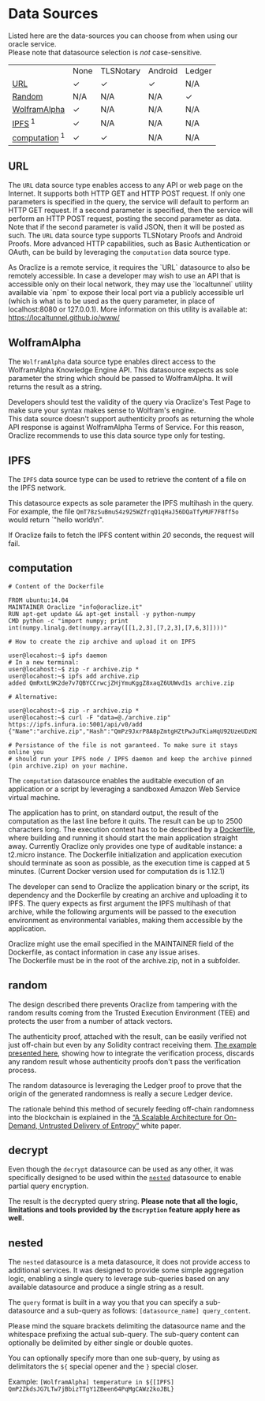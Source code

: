 # Data Sources

Listed here are the data-sources you can choose from when using our oracle service.<br>Please note that datasource selection is <i>not</i> case-sensitive.


<table>
  <tr>
    <td></td>
    <td>None</td>
    <td>TLSNotary</td>
    <td>Android</td>
    <td>Ledger</td>
  </tr>
  <tr>
    <td><a href="#data-sources-url">URL</a></td>
    <td>✓</td>
    <td>✓</td>
    <td>✓</td>
    <td>N/A</td>
  </tr>
  <tr>
    <td><a href="#data-sources-random">Random</a></td>
    <td>N/A</td>
    <td>N/A</td>
    <td>N/A</td>
    <td>✓</td>
  </tr>
  <tr>
    <td><a href="#data-sources-wolframalpha">WolframAlpha</a></td>
    <td>✓</td>
    <td>N/A</td>
    <td>N/A</td>
    <td>N/A</td>
  </tr>
  <tr>
    <td><a href="#data-sources-ipfs">IPFS</a><sup> 1</sup></td>
    <td>✓</td>
    <td>N/A</td>
    <td>N/A</td>
    <td>N/A</td>
  </tr>
  <tr>
    <td><a href="#data-sources-computation">computation</a><sup> 1</sup></td>
    <td>✓</td>
    <td>✓</td>
    <td>N/A</td>
    <td>N/A</td>
  </tr>
</table>


## URL

The `URL` data source type enables access to any API or web page on the Internet. It supports both HTTP GET and HTTP POST request.
If only one parameters is specified in the query, the service will default to perform an HTTP GET request. If a second parameter is specified, then the service will perform an HTTP POST request, posting the second parameter as data. Note that if the second parameter is valid JSON, then it will be posted as such. The `URL` data source type supports TLSNotary Proofs and Android Proofs.
More advanced HTTP capabilities, such as Basic Authentication or OAuth, can be build by leveraging the `computation` data source type.

<aside class="notice">
As Oraclize is a remote service, it requires the `URL` datasource to also be remotely accessible. In case a developer may wish to use an API that is accessible only on their local network, they may use the `localtunnel` utility available via `npm` to expose their local port via a publicly accessible url (which is what is to be used as the query parameter, in place of localhost:8080 or 127.0.0.1). More information on this utility is available at: <a href="https://localtunnel.github.io/www/" target="_blank">https://localtunnel.github.io/www/</a>
</aside>

## WolframAlpha

The `WolframAlpha` data source type enables direct access to the WolframAlpha Knowledge Engine API. This datasource expects as sole parameter the string which should be passed to WolframAlpha. It will returns the result as a string.

<aside class="notice">
Developers should test the validity of the query via Oraclize's Test Page to make sure your syntax makes sense to Wolfram's engine.
</aside>
<aside class="notice">
This data source doesn't support authenticity proofs as returning the whole API response is against WolframAlpha Terms of Service. For this reason, Oraclize recommends to use this data source type only for testing.
</aside>


## IPFS

The `IPFS` data source type can be used to retrieve the content of a file on the IPFS network.

This datasource expects as sole parameter the IPFS multihash in the query. For example, the file `QmT78zSuBmuS4z925WZfrqQ1qHaJ56DQaTfyMUF7F8ff5o` would return `"hello world\n".

If Oraclize fails to fetch the IPFS content within <i>20</i> seconds, the request will fail.

## computation

```shell
# Content of the Dockerfile

FROM ubuntu:14.04
MAINTAINER Oraclize "info@oraclize.it"
RUN apt-get update && apt-get install -y python-numpy
CMD python -c "import numpy; print int(numpy.linalg.det(numpy.array([[1,2,3],[7,2,3],[7,6,3]])))"
```

```shell
# How to create the zip archive and upload it on IPFS

user@locahost:~$ ipfs daemon
# In a new terminal:
user@locahost:~$ zip -r archive.zip *
user@locahost:~$ ipfs add archive.zip
added QmRxtL9K2de7v7QBYCCrwcjZHjYmuKggZ8xaqZ6UUWvd1s archive.zip

# Alternative:

user@locahost:~$ zip -r archive.zip *
user@locahost:~$ curl -F "data=@./archive.zip" https://ipfs.infura.io:5001/api/v0/add
{"Name":"archive.zip","Hash":"QmPz9JxrP8A8pZmtgHZtPwJuTKiaHqU92UzeUDzKDvEz9Q","Size":"548"}

# Persistance of the file is not garanteed. To make sure it stays online you 
# should run your IPFS node / IPFS daemon and keep the archive pinned (pin archive.zip) on your machine.
```
The `computation` datasource enables the auditable execution of an application or a script by leveraging a sandboxed Amazon Web Service virtual machine.

The application has to print, on standard output, the result of the computation as the last line before it quits. The result can be up to 2500 characters long. The execution context has to be described by a <a href="https://docs.docker.com/engine/reference/builder/" target="_blank">Dockerfile</a>, where building and running it should start the main application straight away. Currently Oraclize only provides one type of auditable instance: a t2.micro instance.  The Dockerfile initialization and application execution should terminate as soon as possible, as the execution time is capped at 5 minutes. (Current Docker version used for computation ds is 1.12.1)

The developer can send to Oraclize the application binary or the script, its dependency and the Dockerfile by creating an archive and uploading it to IPFS.
The query expects as first argument the IPFS multihash of that archive, while the following arguments will be passed to the execution environment as environmental variables, making them accessible by the application.


<aside class="notice">
Oraclize might use the email specified in the MAINTAINER field of the Dockerfile, as contact information in case any issue arises.
</aside>

<aside class="notice">
The Dockerfile must be in the root of the archive.zip, not in a subfolder.
</aside>

## random

The design described there prevents Oraclize from tampering with the random results coming from the Trusted Execution Environment (TEE) and protects the user from a number of attack vectors.

The authenticity proof, attached with the result, can be easily verified not just off-chain but even by any Solidity contract receiving them. <a href="https://github.com/oraclize/ethereum-examples/tree/master/solidity/random-datasource" target="_blank">The example presented here</a>, showing how to integrate the verification process, discards any random result whose authenticity proofs don't pass the verification process.

The random datasource is leveraging the Ledger proof to prove that the origin of the generated randomness is really a secure Ledger device.

The rationale behind this method of securely feeding off-chain randomness into the blockchain is explained in the <a target="_blank" href="http://www.oraclize.it/papers/random_datasource-rev1.pdf">“A Scalable Architecture for On-Demand, Untrusted Delivery of Entropy”</a> white paper.


## decrypt

Even though the `decrypt` datasource can be used as any other, it was specifically designed to be used within the <a href="#data-sources-nested">`nested`</a> datasource to enable partial query encryption.


The result is the decrypted query string. **Please note that all the logic, limitations and tools provided by the `Encryption` feature apply here as well.**

## nested
The `nested` datasource is a meta datasource, it does not provide access to additional services. It was designed to provide some simple aggregation logic, enabling a single query to leverage sub-queries based on any available datasource and produce a single string as a result.


The `query` format is built in a way you that you can specify a sub-datasource and a sub-query as follows: `[datasource_name] query_content`.

Please mind the square brackets delimiting the datasource name and the whitespace prefixing the actual sub-query. The sub-query content can optionally be delimited by either single or double quotes.


You can optionally specify more than one sub-query, by using as delimitators the `${` special opener and the `}` special closer.

Example: `[WolframAlpha] temperature in ${[IPFS] QmP2ZkdsJG7LTw7jBbizTTgY1ZBeen64PqMgCAWz2koJBL}`

